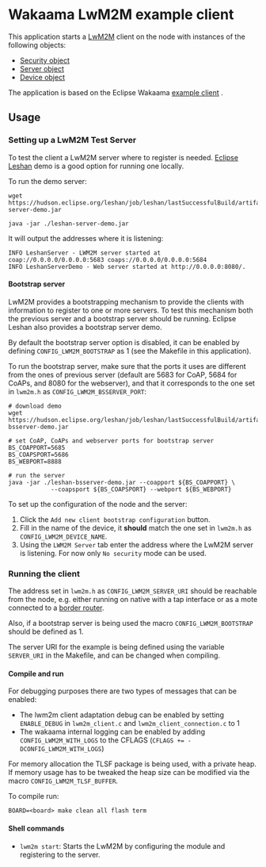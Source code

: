 # Wakaama LwM2M example client

This application starts a
[LwM2M](https://wiki.openmobilealliance.org/display/TOOL/What+is+LwM2M) client
on the node with instances of the following objects:
- [Security object](http://www.openmobilealliance.org/tech/profiles/LWM2M_Security-v1_0.xml)
- [Server object](http://www.openmobilealliance.org/tech/profiles/LWM2M_Server-v1_0.xml)
- [Device object](http://www.openmobilealliance.org/tech/profiles/LWM2M_Device-v1_0_3.xml)

The application is based on the Eclipse Wakaama
[example client](https://github.com/eclipse/wakaama/tree/master/examples/client)
.

## Usage

### Setting up a LwM2M Test Server
To test the client a LwM2M server where to register is needed.
[Eclipse Leshan](https://github.com/eclipse/leshan) demo is a good option for
running one locally.

To run the demo server:
```shell
wget https://hudson.eclipse.org/leshan/job/leshan/lastSuccessfulBuild/artifact/leshan-server-demo.jar

java -jar ./leshan-server-demo.jar
```
It will output the addresses where it is listening:
```
INFO LeshanServer - LWM2M server started at coap://0.0.0.0/0.0.0.0:5683 coaps://0.0.0.0/0.0.0.0:5684
INFO LeshanServerDemo - Web server started at http://0.0.0.0:8080/.
```

#### Bootstrap server
LwM2M provides a bootstrapping mechanism to provide the clients with information
to register to one or more servers. To test this mechanism both the previous server and a bootstrap server should be running. Eclipse Leshan also provides a bootstrap server demo.

By default the bootstrap server option is disabled, it can be enabled by defining
`CONFIG_LWM2M_BOOTSTRAP` as 1 (see the Makefile in this application).

To run the bootstrap server, make sure that the ports it uses are different
from the ones of previous server (default are 5683 for CoAP, 5684 for CoAPs,
and 8080 for the webserver), and that it corresponds to the one set in
`lwm2m.h` as `CONFIG_LWM2M_BSSERVER_PORT`:
```shell
# download demo
wget https://hudson.eclipse.org/leshan/job/leshan/lastSuccessfulBuild/artifact/leshan-bsserver-demo.jar

# set CoAP, CoAPs and webserver ports for bootstrap server
BS_COAPPORT=5685
BS_COAPSPORT=5686
BS_WEBPORT=8888

# run the server
java -jar ./leshan-bsserver-demo.jar --coapport ${BS_COAPPORT} \
            --coapsport ${BS_COAPSPORT} --webport ${BS_WEBPORT}
```

To set up the configuration of the node and the server:
1. Click the `Add new client bootstrap configuration` button.
2. Fill in the name of the device, it **should** match the one set in
   `lwm2m.h` as `CONFIG_LWM2M_DEVICE_NAME`.
3. Using the `LWM2M Server` tab enter the address where the LwM2M server is
   listening. For now only `No security` mode can be used.

### Running the client
The address set in `lwm2m.h` as `CONFIG_LWM2M_SERVER_URI` should be reachable
from the node, e.g. either running on native with a tap interface or as a mote
connected to a
[border router](https://github.com/RIOT-OS/RIOT/tree/master/examples/gnrc_border_router).

Also, if a bootstrap server is being used the macro `CONFIG_LWM2M_BOOTSTRAP` should be
defined as 1.

The server URI for the example is being defined using the variable `SERVER_URI`
in the Makefile, and can be changed when compiling.

#### Compile and run
For debugging purposes there are two types of messages that can be enabled:
- The lwm2m client adaptation debug can be enabled by setting `ENABLE_DEBUG` in
  `lwm2m_client.c` and `lwm2m_client_connection.c` to 1
- The wakaama internal logging can be enabled by adding `CONFIG_LWM2M_WITH_LOGS` to the
  CFLAGS (`CFLAGS += -DCONFIG_LWM2M_WITH_LOGS`)

For memory allocation the TLSF package is being used, with a private heap. If
memory usage has to be tweaked the heap size can be modified via the macro
`CONFIG_LWM2M_TLSF_BUFFER`.

To compile run:

```shell
BOARD=<board> make clean all flash term
```

#### Shell commands
- `lwm2m start`: Starts the LwM2M by configuring the module and registering to
  the server.
